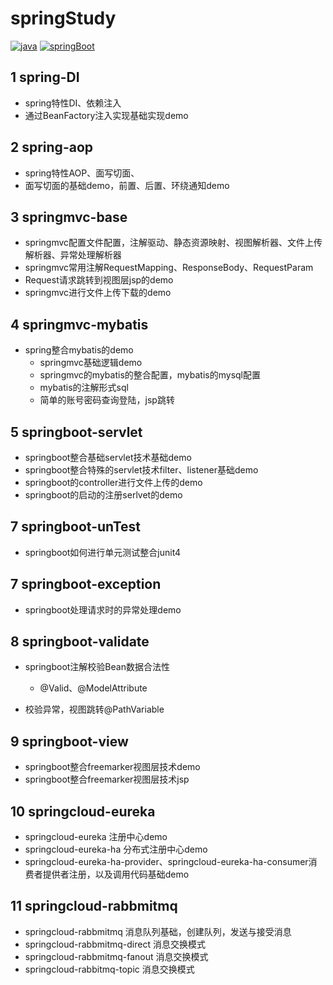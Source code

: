 # springStudy

[![java](https://img.shields.io/badge/JAVA-1.8+-green.svg)](https://github.com/ching7/springStudy)  [![springBoot](https://img.shields.io/badge/apache-springboot-green.svg)](https://github.com/ching7/springStudy)

## 1 spring-DI

* spring特性DI、依赖注入
* 通过BeanFactory注入实现基础实现demo

## 2 spring-aop

* spring特性AOP、面写切面、
* 面写切面的基础demo，前置、后置、环绕通知demo

## 3 springmvc-base

- springmvc配置文件配置，注解驱动、静态资源映射、视图解析器、文件上传解析器、异常处理解析器
- springmvc常用注解RequestMapping、ResponseBody、RequestParam
- Request请求跳转到视图层jsp的demo
- springmvc进行文件上传下载的demo

## 4 springmvc-mybatis

- spring整合mybatis的demo
  - springmvc基础逻辑demo
  - springmvc的mybatis的整合配置，mybatis的mysql配置
  - mybatis的注解形式sql
  - 简单的账号密码查询登陆，jsp跳转

## 5 springboot-servlet

- springboot整合基础servlet技术基础demo
- springboot整合特殊的servlet技术filter、listener基础demo
- springboot的controller进行文件上传的demo
- springboot的启动的注册serlvet的demo

## 7 springboot-unTest

- springboot如何进行单元测试整合junit4

## 7 springboot-exception 

* springboot处理请求时的异常处理demo

## 8 springboot-validate

* springboot注解校验Bean数据合法性
  * @Valid、@ModelAttribute

* 校验异常，视图跳转@PathVariable

## 9 springboot-view

* springboot整合freemarker视图层技术demo
* springboot整合freemarker视图层技术jsp

## 10 springcloud-eureka

* springcloud-eureka 注册中心demo
* springcloud-eureka-ha 分布式注册中心demo
* springcloud-eureka-ha-provider、springcloud-eureka-ha-consumer消费者提供者注册，以及调用代码基础demo

## 11 springcloud-rabbmitmq

* springcloud-rabbmitmq 消息队列基础，创建队列，发送与接受消息
* springcloud-rabbmitmq-direct 消息交换模式
* springcloud-rabbmitmq-fanout 消息交换模式
* springcloud-rabbitmq-topic 消息交换模式

